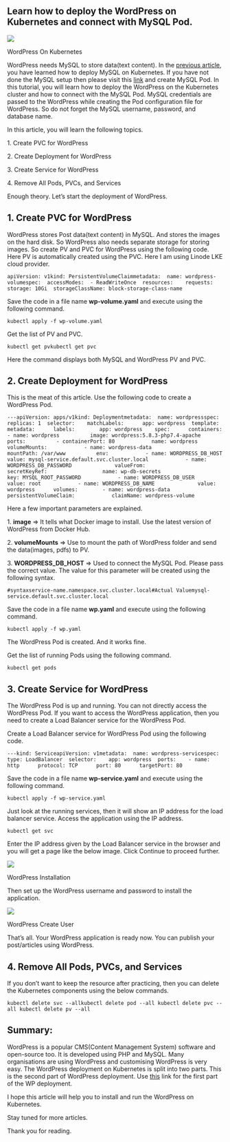 ## Learn how to deploy the WordPress on Kubernetes and connect with MySQL Pod.

![](https://miro.medium.com/max/700/1*VpxbX3hVaUuz9jDNjBLUiQ.png)

WordPress On Kubernetes

WordPress needs MySQL to store data(text content). In the [previous article](https://medium.com/codex/how-to-deploy-wordpress-on-kubernetes-part-1-62cc5bd74410), you have learned how to deploy MySQL on Kubernetes. If you have not done the MySQL setup then please visit this [link](https://medium.com/codex/how-to-deploy-wordpress-on-kubernetes-part-1-62cc5bd74410) and create MySQL Pod. In this tutorial, you will learn how to deploy the WordPress on the Kubernetes cluster and how to connect with the MySQL Pod. MySQL credentials are passed to the WordPress while creating the Pod configuration file for WordPress. So do not forget the MySQL username, password, and database name.

In this article, you will learn the following topics.

1\. Create PVC for WordPress

2\. Create Deployment for WordPress

3\. Create Service for WordPress

4\. Remove All Pods, PVCs, and Services

Enough theory. Let’s start the deployment of WordPress.

## **1\. Create PVC for WordPress**

WordPress stores Post data(text content) in MySQL. And stores the images on the hard disk. So WordPress also needs separate storage for storing images. So create PV and PVC for WordPress using the following code. Here PV is automatically created using the PVC. Here I am using Linode LKE cloud provider.

```
apiVersion: v1kind: PersistentVolumeClaimmetadata:  name: wordpress-volumespec:  accessModes:  - ReadWriteOnce  resources:    requests:      storage: 10Gi  storageClassName: block-storage-class-name
```

Save the code in a file name **wp-volume.yaml** and execute using the following command.

```
kubectl apply -f wp-volume.yaml
```

Get the list of PV and PVC.

```
kubectl get pvkubectl get pvc
```

Here the command displays both MySQL and WordPress PV and PVC.

## **2\. Create Deployment for WordPress**

This is the meat of this article. Use the following code to create a WordPress Pod.

```
---apiVersion: apps/v1kind: Deploymentmetadata:  name: wordpressspec:  replicas: 1  selector:    matchLabels:      app: wordpress  template:    metadata:      labels:        app: wordpress    spec:      containers:        - name: wordpress          image: wordpress:5.8.3-php7.4-apache          ports:          - containerPort: 80            name: wordpress          volumeMounts:            - name: wordpress-data              mountPath: /var/www          env:            - name: WORDPRESS_DB_HOST              value: mysql-service.default.svc.cluster.local            - name: WORDPRESS_DB_PASSWORD              valueFrom:                secretKeyRef:                  name: wp-db-secrets                  key: MYSQL_ROOT_PASSWORD            - name: WORDPRESS_DB_USER              value: root            - name: WORDPRESS_DB_NAME              value: wordpress      volumes:        - name: wordpress-data          persistentVolumeClaim:            claimName: wordpress-volume
```

Here a few important parameters are explained.

1\. **image** => It tells what Docker image to install. Use the latest version of WordPress from Docker Hub.

2\. **volumeMounts** => Use to mount the path of WordPress folder and send the data(images, pdfs) to PV.

3\. **WORDPRESS\_DB\_HOST** => Used to connect the MySQL Pod. Please pass the correct value. The value for this parameter will be created using the following syntax.

```
#syntaxservice-name.namespace.svc.cluster.local#Actual Valuemysql-service.default.svc.cluster.local
```

Save the code in a file name **wp.yaml** and execute using the following command.

```
kubectl apply -f wp.yaml
```

The WordPress Pod is created. And it works fine.

Get the list of running Pods using the following command.

```
kubectl get pods
```

## **3\. Create Service for WordPress**

The WordPress Pod is up and running. You can not directly access the WordPress Pod. If you want to access the WordPress application, then you need to create a Load Balancer service for the WordPress Pod.

Create a Load Balancer service for WordPress Pod using the following code.

```
---kind: ServiceapiVersion: v1metadata:  name: wordpress-servicespec:  type: LoadBalancer  selector:    app: wordpress  ports:    - name: http      protocol: TCP      port: 80      targetPort: 80
```

Save the code in a file name **wp-service.yaml** and execute using the following command.

```
kubectl apply -f wp-service.yaml
```

Just look at the running services, then it will show an IP address for the load balancer service. Access the application using the IP address.

```
kubectl get svc
```

Enter the IP address given by the Load Balancer service in the browser and you will get a page like the below image. Click Continue to proceed further.

![](https://miro.medium.com/max/700/1*m6j6jbQCbADBBCdD7gAaCA.png)

WordPress Installation

Then set up the WordPress username and password to install the application.

![](https://miro.medium.com/max/700/1*FbCfi351IrTRGxKRdnduCA.png)

WordPress Create User

That’s all. Your WordPress application is ready now. You can publish your post/articles using WordPress.

## **4\. Remove All Pods, PVCs, and Services**

If you don’t want to keep the resource after practicing, then you can delete the Kubernetes components using the below commands.

```
kubectl delete svc --allkubectl delete pod --all kubectl delete pvc --all kubectl delete pv --all
```

## **Summary:**

WordPress is a popular CMS(Content Management System) software and open-source too. It is developed using PHP and MySQL. Many organisations are using WordPress and customising WordPress is very easy. The WordPress deployment on Kubernetes is split into two parts. This is the second part of WordPress deployment. Use [this](https://medium.com/codex/how-to-deploy-wordpress-on-kubernetes-part-1-62cc5bd74410) link for the first part of the WP deployment.

I hope this article will help you to install and run the WordPress on Kubernetes.

Stay tuned for more articles.

Thank you for reading.